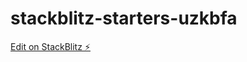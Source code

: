 # stackblitz-starters-uzkbfa

[Edit on StackBlitz ⚡️](https://stackblitz.com/edit/stackblitz-starters-uzkbfa)